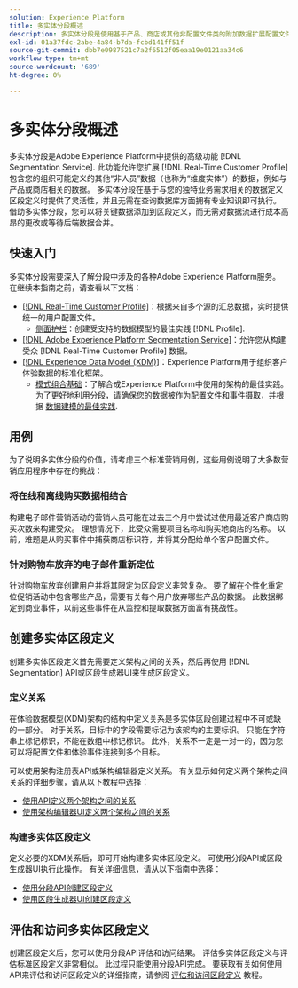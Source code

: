 ```yaml
---
solution: Experience Platform
title: 多实体分段概述
description: 多实体分段是使用基于产品、商店或其他非配置文件类的附加数据扩展配置文件数据的能力。 连接后，其他类中的数据将变得可用，就好像它们是配置文件架构的原生数据一样。
exl-id: 01a37fdc-2abe-4a84-b7da-fcbd141ff51f
source-git-commit: dbb7e0987521c7a2f6512f05eaa19e0121aa34c6
workflow-type: tm+mt
source-wordcount: '689'
ht-degree: 0%

---
```


# 多实体分段概述

多实体分段是Adobe Experience Platform中提供的高级功能 [!DNL Segmentation Service]. 此功能允许您扩展 [!DNL Real-Time Customer Profile] 包含您的组织可能定义的其他“非人员”数据（也称为“维度实体”）的数据，例如与产品或商店相关的数据。 多实体分段在基于与您的独特业务需求相关的数据定义区段定义时提供了灵活性，并且无需在查询数据库方面拥有专业知识即可执行。 借助多实体分段，您可以将关键数据添加到区段定义，而无需对数据流进行成本高昂的更改或等待后端数据合并。

## 快速入门

多实体分段需要深入了解分段中涉及的各种Adobe Experience Platform服务。 在继续本指南之前，请查看以下文档：

* [[!DNL Real-Time Customer Profile]](../profile/home.md)：根据来自多个源的汇总数据，实时提供统一的用户配置文件。
   * [侧面护栏](../profile/guardrails.md)：创建受支持的数据模型的最佳实践 [!DNL Profile].
* [[!DNL Adobe Experience Platform Segmentation Service]](./home.md)：允许您从构建受众 [!DNL Real-Time Customer Profile] 数据。
* [[!DNL Experience Data Model (XDM)]](../xdm/home.md)：Experience Platform用于组织客户体验数据的标准化框架。
   * [模式组合基础](../xdm/schema/composition.md#union)：了解合成Experience Platform中使用的架构的最佳实践。 为了更好地利用分段，请确保您的数据被作为配置文件和事件摄取，并根据 [数据建模的最佳实践](../xdm/schema/best-practices.md).

## 用例

为了说明多实体分段的价值，请考虑三个标准营销用例，这些用例说明了大多数营销应用程序中存在的挑战：

### 将在线和离线购买数据相结合

构建电子邮件营销活动的营销人员可能在过去三个月中尝试过使用最近客户商店购买次数来构建受众。 理想情况下，此受众需要项目名称和购买地商店的名称。 以前，难题是从购买事件中捕获商店标识符，并将其分配给单个客户配置文件。

### 针对购物车放弃的电子邮件重新定位

针对购物车放弃创建用户并将其限定为区段定义非常复杂。 要了解在个性化重定位促销活动中包含哪些产品，需要有关每个用户放弃哪些产品的数据。 此数据绑定到商业事件，以前这些事件在从监控和提取数据方面富有挑战性。

## 创建多实体区段定义

创建多实体区段定义首先需要定义架构之间的关系，然后再使用 [!DNL Segmentation] API或区段生成器UI来生成区段定义。

### 定义关系

在体验数据模型(XDM)架构的结构中定义关系是多实体区段创建过程中不可或缺的一部分。 对于关系，目标中的字段需要标记为该架构的主要标识。 只能在字符串上标记标识，不能在数组中标记标识。 此外，关系不一定是一对一的，因为您可以将配置文件和体验事件连接到多个目标。

可以使用架构注册表API或架构编辑器定义关系。 有关显示如何定义两个架构之间关系的详细步骤，请从以下教程中选择：

* [使用API定义两个架构之间的关系](../xdm/tutorials/relationship-api.md)
* [使用架构编辑器UI定义两个架构之间的关系](../xdm/tutorials/relationship-ui.md)

### 构建多实体区段定义

定义必要的XDM关系后，即可开始构建多实体区段定义。 可使用分段API或区段生成器UI执行此操作。 有关详细信息，请从以下指南中选择：

* [使用分段API创建区段定义](./tutorials/create-a-segment.md)
* [使用区段生成器UI创建区段定义](./ui/overview.md)

## 评估和访问多实体区段定义

创建区段定义后，您可以使用分段API评估和访问结果。 评估多实体区段定义与评估标准区段定义非常相似。 此过程只能使用分段API完成。 要获取有关如何使用API来评估和访问区段定义的详细指南，请参阅 [评估和访问区段定义](./tutorials/evaluate-a-segment.md) 教程。
